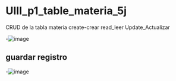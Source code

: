 # UIII_p1_table_materia_5j
CRUD de la tabla materia create-crear read_leer Update_Actualizar

-![image](https://github.com/user-attachments/assets/d8c6f5c1-3fc6-4d40-af89-7d841da17e56)


## guardar registro
-![image](https://github.com/user-attachments/assets/9402b4db-0cdc-4436-bf5d-4db56269c7d5)

